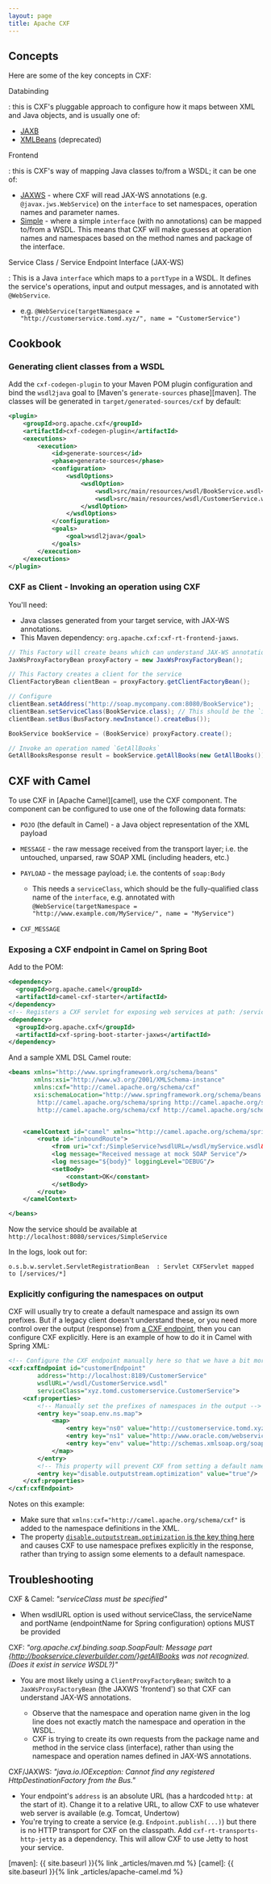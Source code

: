 ```yaml
---
layout: page
title: Apache CXF
---
```


## Concepts

Here are some of the key concepts in CXF:

Databinding

: this is CXF's pluggable approach to configure how it maps between XML and Java objects, and is usually one of:

- [JAXB][cxfjaxb]
- [XMLBeans][cxfxmlbeans] (deprecated)

Frontend

: this is CXF's way of mapping Java classes to/from a WSDL; it can be one of:

- [JAXWS][cxfjaxws] - where CXF will read JAX-WS annotations (e.g. `@javax.jws.WebService`) on the `interface` to set namespaces, operation names and parameter names.
- [Simple][cxfsimple] - where a simple `interface` (with no annotations) can be mapped to/from a WSDL. This means that CXF will make guesses at operation names and namespaces based on the method names and package of the interface.

Service Class / Service Endpoint Interface (JAX-WS)

: This is a Java `interface` which maps to a `portType` in a WSDL. It defines the service's operations, input and output messages, and is annotated with `@WebService`.

- e.g. `@WebService(targetNamespace = "http://customerservice.tomd.xyz/", name = "CustomerService")`

## Cookbook

### Generating client classes from a WSDL

Add the `cxf-codegen-plugin` to your Maven POM plugin configuration and bind the `wsdl2java` goal to [Maven's `generate-sources` phase][maven]. The classes will be generated in `target/generated-sources/cxf` by default:

```xml
<plugin>
    <groupId>org.apache.cxf</groupId>
    <artifactId>cxf-codegen-plugin</artifactId>
    <executions>
        <execution>
            <id>generate-sources</id>
            <phase>generate-sources</phase>
            <configuration>
                <wsdlOptions>
                    <wsdlOption>
                        <wsdl>src/main/resources/wsdl/BookService.wsdl</wsdl>
                        <wsdl>src/main/resources/wsdl/CustomerService.wsdl</wsdl>
                    </wsdlOption>
                </wsdlOptions>
            </configuration>
            <goals>
                <goal>wsdl2java</goal>
            </goals>
        </execution>
    </executions>
</plugin>
```

### CXF as Client - Invoking an operation using CXF

You'll need:

- Java classes generated from your target service, with JAX-WS annotations.
- This Maven dependency: `org.apache.cxf:cxf-rt-frontend-jaxws`.

```java
// This Factory will create beans which can understand JAX-WS annotations
JaxWsProxyFactoryBean proxyFactory = new JaxWsProxyFactoryBean();

// This Factory creates a client for the service
ClientFactoryBean clientBean = proxyFactory.getClientFactoryBean();

// Configure
clientBean.setAddress("http://soap.mycompany.com:8080/BookService");
clientBean.setServiceClass(BookService.class); // This should be the `interface` generated from the WSDL
clientBean.setBus(BusFactory.newInstance().createBus());

BookService bookService = (BookService) proxyFactory.create();

// Invoke an operation named `GetAllBooks`
GetAllBooksResponse result = bookService.getAllBooks(new GetAllBooks());
```

## CXF with Camel

To use CXF in [Apache Camel][camel], use the CXF component. The component can be configured to use one of the following data formats:

- `POJO` (the default in Camel) - a Java object representation of the XML payload
- `MESSAGE` - the raw message received from the transport layer; i.e. the untouched, unparsed, raw SOAP XML (including headers, etc.)
- `PAYLOAD` - the message payload; i.e. the contents of `soap:Body`

  - This needs a `serviceClass`, which should be the fully-qualified class name of the `interface`, e.g. annotated with `@WebService(targetNamespace = "http://www.example.com/MyService/", name = "MyService")`

- `CXF_MESSAGE`

### Exposing a CXF endpoint in Camel on Spring Boot

Add to the POM:

```xml
<dependency>
  <groupId>org.apache.camel</groupId>
  <artifactId>camel-cxf-starter</artifactId>
</dependency>
<!-- Registers a CXF servlet for exposing web services at path: /services/ -->
<dependency>
  <groupId>org.apache.cxf</groupId>
  <artifactId>cxf-spring-boot-starter-jaxws</artifactId>
</dependency>
```

And a sample XML DSL Camel route:

```xml
<beans xmlns="http://www.springframework.org/schema/beans"
       xmlns:xsi="http://www.w3.org/2001/XMLSchema-instance"
       xmlns:cxf="http://camel.apache.org/schema/cxf"
       xsi:schemaLocation="http://www.springframework.org/schema/beans http://www.springframework.org/schema/beans/spring-beans.xsd
        http://camel.apache.org/schema/spring http://camel.apache.org/schema/spring/camel-spring.xsd
        http://camel.apache.org/schema/cxf http://camel.apache.org/schema/cxf/camel-cxf.xsd">


    <camelContext id="camel" xmlns="http://camel.apache.org/schema/spring">
        <route id="inboundRoute">
            <from uri="cxf:/SimpleService?wsdlURL=/wsdl/myService.wsdl&dataFormat=MESSAGE"/>
            <log message="Received message at mock SOAP Service"/>
            <log message="${body}" loggingLevel="DEBUG"/>
            <setBody>
                <constant>OK</constant>
            </setBody>
        </route>
    </camelContext>

</beans>
```

Now the service should be available at `http://localhost:8080/services/SimpleService`

In the logs, look out for:

```
o.s.b.w.servlet.ServletRegistrationBean  : Servlet CXFServlet mapped to [/services/*]
```

### Explicitly configuring the namespaces on output

CXF will usually try to create a default namespace and assign its own prefixes. But if a legacy client doesn't understand these, or you need more control over the output (response) from [a CXF endpoint][camelcxfendpoint], then you can configure CXF explicitly. Here is an example of how to do it in Camel with Spring XML:

```xml
<!-- Configure the CXF endpoint manually here so that we have a bit more control over it -->
<cxf:cxfEndpoint id="customerEndpoint"
        address="http://localhost:8189/CustomerService"
        wsdlURL="/wsdl/CustomerService.wsdl"
        serviceClass="xyz.tomd.customerservice.CustomerService">
    <cxf:properties>
        <!-- Manually set the prefixes of namespaces in the output -->
        <entry key="soap.env.ns.map">
            <map>
                <entry key="ns0" value="http://customerservice.tomd.xyz/types/"/>
                <entry key="ns1" value="http://www.oracle.com/webservices/internal/literal"/>
                <entry key="env" value="http://schemas.xmlsoap.org/soap/envelope/"/>
            </map>
        </entry>
        <!-- This property will prevent CXF from setting a default namespace where it can -->
        <entry key="disable.outputstream.optimization" value="true"/>
    </cxf:properties>
</cxf:cxfEndpoint>
```

Notes on this example:

- Make sure that `xmlns:cxf="http://camel.apache.org/schema/cxf"` is added to the namespace definitions in the XML.
- The property [`disable.outputstream.optimization` is the key thing here][cxftransformation] and causes CXF to use namespace prefixes explicitly in the response, rather than trying to assign some elements to a default namespace.

## Troubleshooting

CXF & Camel: _"serviceClass must be specified"_

- When wsdlURL option is used without serviceClass, the serviceName and portName (endpointName for Spring configuration) options MUST be provided

CXF: _"org.apache.cxf.binding.soap.SoapFault: Message part {<http://bookservice.cleverbuilder.com/}getAllBooks> was not recognized. (Does it exist in service WSDL?)"_

- You are most likely using a `ClientProxyFactoryBean`; switch to a `JaxWsProxyFactoryBean` (the JAXWS 'frontend') so that CXF can understand JAX-WS annotations.

  - Observe that the namespace and operation name given in the log line does not exactly match the namespace and operation in the WSDL.
  - CXF is trying to create its own requests from the package name and method in the service class (interface), rather than using the namespace and operation names defined in JAX-WS annotations.

CXF/JAXWS: _"java.io.IOException: Cannot find any registered HttpDestinationFactory from the Bus."_

- Your endpoint's `address` is an absolute URL (has a hardcoded `http:` at the start of it). Change it to a relative URL, to allow CXF to use whatever web server is available (e.g. Tomcat, Undertow)
- You're trying to create a service (e.g. `Endpoint.publish(...)`) but there is no HTTP transport for CXF on the classpath. Add `cxf-rt-transports-http-jetty` as a dependency. This will allow CXF to use Jetty to host your service.

[maven]: {{ site.baseurl }}{% link _articles/maven.md %}
[camel]: {{ site.baseurl }}{% link _articles/apache-camel.md %}

[camelcxfendpoint]: https://github.com/apache/camel/blob/master/components/camel-cxf/src/main/docs/cxf-component.adoc#configure-the-cxf-endpoints-with-spring
[cxfjaxb]: https://cxf.apache.org/docs/jaxb.html
[cxfjaxws]: https://cxf.apache.org/docs/jax-ws.html
[cxfsimple]: https://cxf.apache.org/docs/simple-frontend.html
[cxftransformation]: https://cwiki.apache.org/confluence/display/CXF20DOC/TransformationFeature
[cxfxmlbeans]: https://cxf.apache.org/docs/xmlbeans.html
